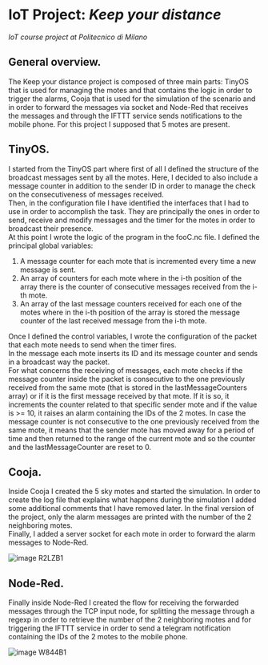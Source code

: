 # IoT Project: *Keep your distance*

*IoT course project at Politecnico di Milano*

## General overview.

The Keep your distance project is composed of three main parts: TinyOS that is used for managing the motes and that contains the logic in order to trigger the
alarms, Cooja that is used for the simulation of the scenario and in order to forward the messages via socket and Node-Red that receives the messages and
through the IFTTT service sends notifications to the mobile phone. For this project I supposed that 5 motes are present.

## TinyOS.

I started from the TinyOS part where first of all I defined the structure of the broadcast messages sent by all the motes. Here, I decided to also include a
message counter in addition to the sender ID in order to manage the check on the consecutiveness of messages received.  
Then, in the configuration file I have identified the interfaces that I had to use in order to accomplish the task. They are principally the ones in order to send, receive and modify messages and the timer for the motes in order to broadcast their presence.  
At this point I wrote the logic of the program in the fooC.nc file. I defined the principal global variables:
1. A message counter for each mote that is incremented every time a new message is sent.
2. An array of counters for each mote where in the i-th position of the array there is the counter of consecutive messages received from the i-th mote.
3. An array of the last message counters received for each one of the motes where in the i-th position of the array is stored the message counter of the last received message from the i-th mote.

Once I defined the control variables, I wrote the configuration of the packet that each mote needs to send when the timer fires.  
In the message each mote inserts its ID and its message counter and sends in a broadcast way the packet.  
For what concerns the receiving of messages, each mote checks if the message counter inside the packet is consecutive to the one previously received from the same mote (that is stored in the lastMessageCounters array) or if it is the first message received by that mote. If it is so, it increments the counter related to that specific sender mote and if the value is >= 10, it raises an alarm containing the IDs of the 2 motes. In case the message counter is not consecutive to the one previously received from the same mote, it means that the sender mote has moved away for a period of time and then returned to the range of the current mote and so the counter and the lastMessageCounter are reset to 0.

## Cooja.

Inside Cooja I created the 5 sky motes and started the simulation. In order to create the log file that explains what happens during the simulation I added some additional comments that I have removed later. In the final version of the project, only the alarm messages are printed with the number of the 2 neighboring motes.  
Finally, I added a server socket for each mote in order to forward the alarm messages to Node-Red.

![image R2LZB1](https://user-images.githubusercontent.com/48442855/139580376-fc542801-774f-401c-b45c-12552b6f933e.png)

## Node-Red.

Finally inside Node-Red I created the flow for receiving the forwarded messages through the TCP input node, for splitting the message through a regexp in order to retrieve the number of the 2 neighboring motes and for triggering the IFTTT service in order to send a telegram notification containing the IDs of the 2 motes to the mobile phone.

![image W844B1](https://user-images.githubusercontent.com/48442855/139580392-15397b9e-c5d1-49af-9900-8cf4b079a290.png)
